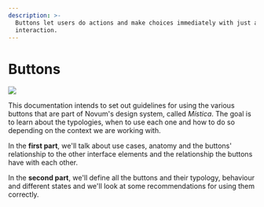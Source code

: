 ```yaml
---
description: >-
  Buttons let users do actions and make choices immediately with just a simple
  interaction.
---
```


# Buttons

![](../img/buttons_header.png)

This documentation intends to set out guidelines for using the various buttons that are part of Novum's design system, called _Mística_. The goal is to learn about the typologies, when to use each one and how to do so depending on the context we are working with.

‌In the **first part**, we'll talk about use cases, anatomy and the buttons' relationship to the other interface elements and the relationship the buttons have with each other.

‌In the **second part**, we'll define all the buttons and their typology, behaviour and different states and we'll look at some recommendations for using them correctly.

